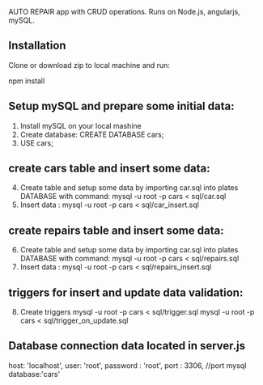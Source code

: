 AUTO REPAIR app with CRUD operations.
Runs on Node.js, angularjs, mySQL.

## Installation
Clone or download zip to local machine and run:

npm install


## Setup mySQL and prepare some initial data:
1. Install mySQL on your local mashine
2. Create database:  CREATE DATABASE cars;
3. USE cars;

## create cars table and insert some data:
4. Create table and setup some data by importing car.sql into plates DATABASE with command:
mysql -u root -p cars < sql/car.sql
5. Insert data : 
mysql -u root -p cars < sql/car_insert.sql

## create repairs table and insert some data:
6. Create table and setup some data by importing car.sql into plates DATABASE with command: 
mysql -u root -p cars < sql/repairs.sql
7. Insert data : 
mysql -u root -p cars < sql/repairs_insert.sql

## triggers for insert and update data validation:
8. Create triggers 
mysql -u root -p cars < sql/trigger.sql
mysql -u root -p cars < sql/trigger_on_update.sql

## Database connection data located in server.js

host: 'localhost',
user: 'root',
password : 'root',
port : 3306, //port mysql
database:'cars'




